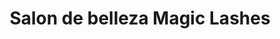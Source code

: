 ---
title: "Salon de belleza Magic Lashes"
url: /roquetas-de-mar/salon-de-belleza-magic-lashes/
shop: cosméticos
---